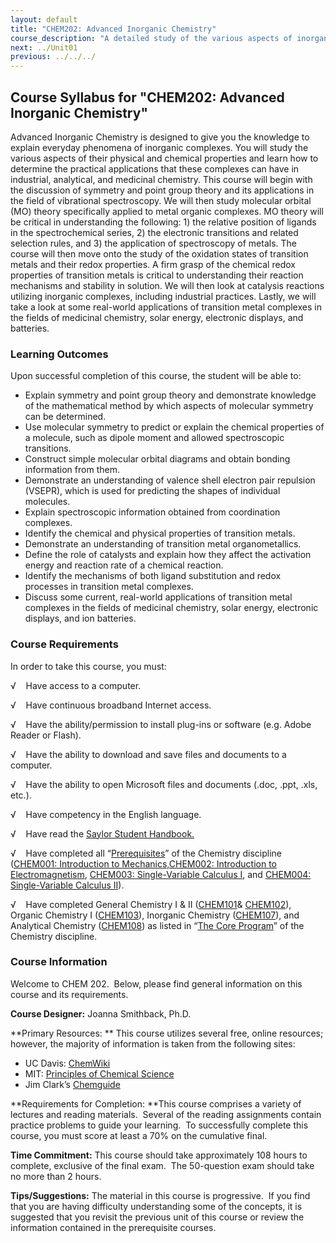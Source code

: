 ```yaml
---
layout: default
title: "CHEM202: Advanced Inorganic Chemistry"
course_description: "A detailed study of the various aspects of inorganic complexes, their physical and chemical properties, and the practical applications that these complexes can have in industrial, analytical, and medicinal chemistry."
next: ../Unit01
previous: ../../../
---
```

Course Syllabus for "CHEM202: Advanced Inorganic Chemistry"
-----------------------------------------------------------

Advanced Inorganic Chemistry is designed to give you the knowledge to
explain everyday phenomena of inorganic complexes. You will study the
various aspects of their physical and chemical properties and learn how
to determine the practical applications that these complexes can have in
industrial, analytical, and medicinal chemistry. This course will begin
with the discussion of symmetry and point group theory and its
applications in the field of vibrational spectroscopy. We will then
study molecular orbital (MO) theory specifically applied to metal
organic complexes. MO theory will be critical in understanding the
following: 1) the relative position of ligands in the spectrochemical
series, 2) the electronic transitions and related selection rules, and
3) the application of spectroscopy of metals. The course will then move
onto the study of the oxidation states of transition metals and their
redox properties. A firm grasp of the chemical redox properties of
transition metals is critical to understanding their reaction mechanisms
and stability in solution. We will then look at catalysis reactions
utilizing inorganic complexes, including industrial practices. Lastly,
we will take a look at some real-world applications of transition metal
complexes in the fields of medicinal chemistry, solar energy, electronic
displays, and batteries.

### Learning Outcomes

Upon successful completion of this course, the student will be able
to:  
  

-   Explain symmetry and point group theory and demonstrate knowledge of
    the mathematical method by which aspects of molecular symmetry can
    be determined.
-   Use molecular symmetry to predict or explain the chemical properties
    of a molecule, such as dipole moment and allowed spectroscopic
    transitions.
-   Construct simple molecular orbital diagrams and obtain bonding
    information from them.
-   Demonstrate an understanding of valence shell electron pair
    repulsion (VSEPR), which is used for predicting the shapes of
    individual molecules.
-   Explain spectroscopic information obtained from coordination
    complexes.
-   Identify the chemical and physical properties of transition metals.
-   Demonstrate an understanding of transition metal organometallics.
-   Define the role of catalysts and explain how they affect the
    activation energy and reaction rate of a chemical reaction.
-   Identify the mechanisms of both ligand substitution and redox
    processes in transition metal complexes.
-   Discuss some current, real-world applications of transition metal
    complexes in the fields of medicinal chemistry, solar energy,
    electronic displays, and ion batteries. 

### Course Requirements

In order to take this course, you must:  
  
 √    Have access to a computer.  
  
 √    Have continuous broadband Internet access.  
  
 √    Have the ability/permission to install plug-ins or software (e.g.
Adobe Reader or Flash).  
  
 √    Have the ability to download and save files and documents to a
computer.  
  
 √    Have the ability to open Microsoft files and documents (.doc,
.ppt, .xls, etc.).  
  
 √    Have competency in the English language.  
  
 √    Have read the [Saylor Student
Handbook.](http://www.saylor.org/site/wp-content/uploads/2012/05/Saylor-StudentHandbook.pdf)

√    Have completed all
“[Prerequisites](http://www.saylor.org/majors/chemistry)” of the
Chemistry discipline ([CHEM001: Introduction to
Mechanics,](http://www.saylor.org/courses/chem001/)[CHEM002:
Introduction to
Electromagnetism](http://www.saylor.org/courses/chem002/), [CHEM003:
Single-Variable Calculus I](http://www.saylor.org/courses/chem003/), and
[CHEM004: Single-Variable Calculus
II](http://www.saylor.org/courses/chem004/)).  
  
 √    Have completed General Chemistry I & II
([CHEM101](http://www.saylor.org/courses/chem101/)&
[CHEM102](http://www.saylor.org/courses/chem102/)), Organic Chemistry I
([CHEM103](http://www.saylor.org/courses/chem103/)), Inorganic Chemistry
([CHEM107](http://www.saylor.org/courses/chem107/)), and Analytical
Chemistry ([CHEM108](http://www.saylor.org/courses/chem108/)) as listed
in “[The Core Program](http://www.saylor.org/majors/chemistry)” of the
Chemistry discipline.

### Course Information

Welcome to CHEM 202.  Below, please find general information on this
course and its requirements.

**Course Designer:** Joanna Smithback, Ph.D.

**Primary Resources: ** This course utilizes several free, online
resources; however, the majority of information is taken from the
following sites:

-   UC Davis: [ChemWiki](http://chemwiki.ucdavis.edu/)      
-   MIT: [Principles of Chemical
    Science](http://ocw.mit.edu/courses/chemistry/5-111-principles-of-chemical-science-fall-2008/index.htm)
-   Jim Clark’s [Chemguide](http://www.chemguide.co.uk/index.html#top)

**Requirements for Completion: **This course comprises a variety of
lectures and reading materials.  Several of the reading assignments
contain practice problems to guide your learning.  To successfully
complete this course, you must score at least a 70% on the cumulative
final.

**Time Commitment:** This course should take approximately 108 hours to
complete, exclusive of the final exam.  The 50-question exam should take
no more than 2 hours.

**Tips/Suggestions:** The material in this course is progressive.  If
you find that you are having difficulty understanding some of the
concepts, it is suggested that you revisit the previous unit of this
course or review the information contained in the prerequisite courses.
 
